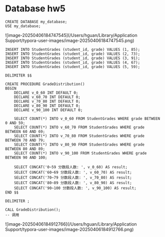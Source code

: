 # Database hw5

```
CREATE DATABASE my_database;
USE my_database;
```

![image-20250406184747545](/Users/hguan/Library/Application Support/typora-user-images/image-20250406184747545.png)

```
INSERT INTO StudentGrades (student_id, grade) VALUES (1, 85);
INSERT INTO StudentGrades (student_id, grade) VALUES (2, 73);
INSERT INTO StudentGrades (student_id, grade) VALUES (3, 91);
INSERT INTO StudentGrades (student_id, grade) VALUES (4, 67);
INSERT INTO StudentGrades (student_id, grade) VALUES (5, 59);
```

```
DELIMITER $$

CREATE PROCEDURE GradeDistribution()
BEGIN
    DECLARE v_0_60 INT DEFAULT 0;
    DECLARE v_60_70 INT DEFAULT 0;
    DECLARE v_70_80 INT DEFAULT 0;
    DECLARE v_80_90 INT DEFAULT 0;
    DECLARE v_90_100 INT DEFAULT 0;

    SELECT COUNT(*) INTO v_0_60 FROM StudentGrades WHERE grade BETWEEN 0 AND 59;
    SELECT COUNT(*) INTO v_60_70 FROM StudentGrades WHERE grade BETWEEN 60 AND 69;
    SELECT COUNT(*) INTO v_70_80 FROM StudentGrades WHERE grade BETWEEN 70 AND 79;
    SELECT COUNT(*) INTO v_80_90 FROM StudentGrades WHERE grade BETWEEN 80 AND 89;
    SELECT COUNT(*) INTO v_90_100 FROM StudentGrades WHERE grade BETWEEN 90 AND 100;

    SELECT CONCAT('0~59 分数段人数: ', v_0_60) AS result;
    SELECT CONCAT('60~69 分数段人数: ', v_60_70) AS result;
    SELECT CONCAT('70~79 分数段人数: ', v_70_80) AS result;
    SELECT CONCAT('80~89 分数段人数: ', v_80_90) AS result;
    SELECT CONCAT('90~100 分数段人数: ', v_90_100) AS result;
END $$

DELIMITER ;
```

```
CALL GradeDistribution();
-- 调用
```

![image-20250406184912766](/Users/hguan/Library/Application Support/typora-user-images/image-20250406184912766.png)
